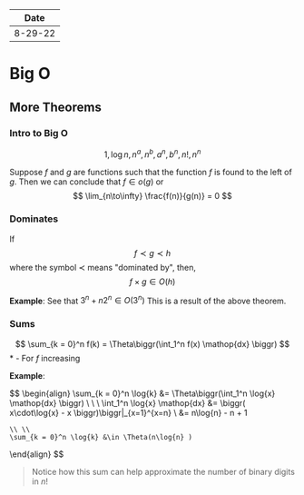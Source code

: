| Date    |
| ------- |
| 8-29-22 |

# Big O
## More Theorems

### Intro to Big O
$$
1,\, \log{n},\, n^a,\, n^b,\, a^n,\, b^n,\, n!,\, n^n 
$$

Suppose $f$ and $g$ are functions such that the function $f$ is found to the left of $g$. Then we can conclude that $f \in o(g)$ or 
$$
\lim_{n\to\infty} \frac{f(n)}{g(n)} = 0
$$

### Dominates
If
$$
f \prec g \prec h
$$
where the symbol $\prec$ means "dominated by", then, 
$$
f\times g \in O(h)
$$

**Example**:
See that $3^n + n2^n \in O(3^n)$
This is a result of the above theorem. 

### Sums
$$
\sum_{k = 0}^n f(k) = \Theta\biggr(\int_1^n f(x) \mathop{dx} \biggr)
$$
\* - For $f$ increasing

**Example**:

$$
\begin{align}
\sum_{k = 0}^n \log{k} &= \Theta\biggr(\int_1^n \log{x} \mathop{dx} \biggr)
\\ \\ \\
	\int_1^n \log{x} \mathop{dx} &= \biggr( x\cdot\log{x} - x \biggr)\biggr|_{x=1}^{x=n} \\
	&= n\log{n} - n + 1
	
	\\ \\
	\sum_{k = 0}^n \log{k} &\in \Theta(n\log{n} )

\end{align}
$$

> Notice how this sum can help approximate the number of binary digits in $n!$